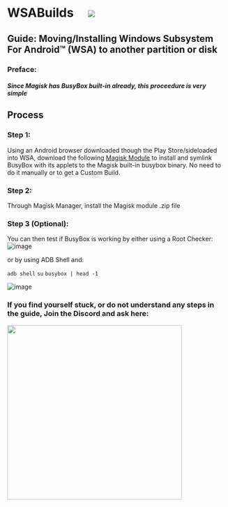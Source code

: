 # WSABuilds &nbsp; &nbsp; <img src="https://img.shields.io/github/downloads/MustardChef/WSABuilds/total?label=Total%20Downloads&style=for-the-badge"/> &nbsp; 


## Guide: Moving/Installing Windows Subsystem For Android™ (WSA) to another partition or disk 

### Preface:
##### Since Magisk has BusyBox built-in already, this proceedure is very simple

## Process

### Step 1: 
Using an Android browser downloaded though the Play Store/sideloaded into WSA, download the following [Magisk Module](https://github.com/Magisk-Modules-Alt-Repo/BuiltIn-BusyBox) to install and symlink BusyBox with its applets to the Magisk built-in busybox binary. No need to do it manually or to get a Custom Build.

### Step 2: 
Through Magisk Manager, install the Magisk module .zip file

### Step 3 (Optional):
You can then test if BusyBox is working by either using a Root Checker:
![image](https://user-images.githubusercontent.com/68516357/219951996-cd72359c-cfa7-4b99-8965-8249b0c917e1.png)
 
or by using ADB Shell and:

`` adb shell ``
``su``
``busybox | head -1``

![image](https://user-images.githubusercontent.com/68516357/219952139-7037c81a-a3d6-4e34-9cb7-84601f5cd990.png)


### If you find yourself stuck, or do not understand any steps in the guide, Join the Discord and ask here:
[<img src="https://invidget.switchblade.xyz/2thee7zzHZ" style="width: 400px;"/>](https://discord.gg/2thee7zzHZ) 
